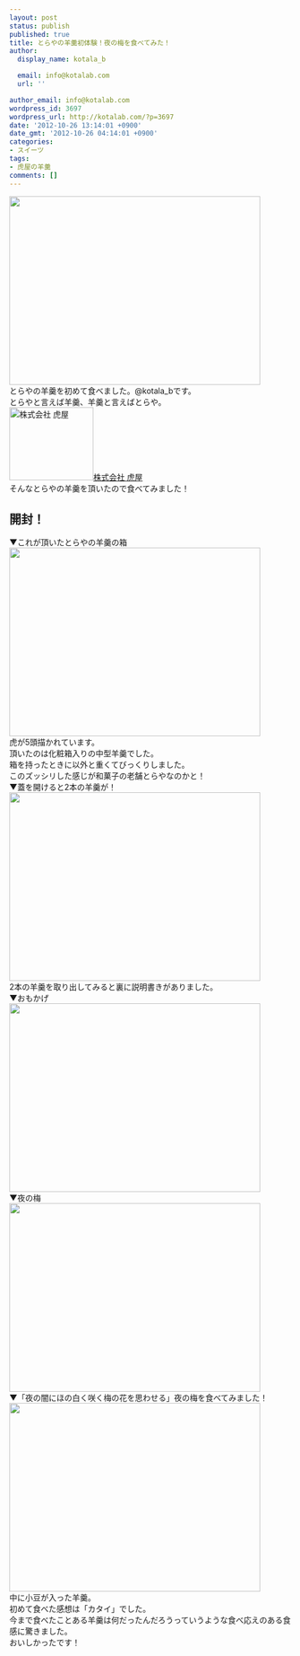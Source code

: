 ```yaml
---
layout: post
status: publish
published: true
title: とらやの羊羹初体験！夜の梅を食べてみた！
author:
  display_name: kotala_b

  email: info@kotalab.com
  url: ''

author_email: info@kotalab.com
wordpress_id: 3697
wordpress_url: http://kotalab.com/?p=3697
date: '2012-10-26 13:14:01 +0900'
date_gmt: '2012-10-26 04:14:01 +0900'
categories:
- スイーツ
tags:
- 虎屋の羊羹
comments: []
---
```

<p><a href="http://kotalab.com/wp-content/uploads/toraya_121026.jpg" target="_blank"><img src="http://kotalab.com/wp-content/uploads/toraya_121026.jpg" alt="" title="toraya_121026" width="448" height="336" class="alignnone size-full wp-image-3699" /></a><br />
とらやの羊羹を初めて食べました。@kotala_bです。<br />
とらやと言えば羊羹、羊羹と言えばとらや。<br />
<a href="http://www.toraya-group.co.jp/main.html" target="_blank"><img  class="alignleft" src="http://capture.heartrails.com/150x130?http://www.toraya-group.co.jp/main.html" alt="株式会社 虎屋" width="150" height="130" /></a><a href="http://www.toraya-group.co.jp/main.html" target="_blank">株式会社 虎屋</a><a href="http://b.hatena.ne.jp/entry/http://www.toraya-group.co.jp/main.html" target="_blank"><img border="0" src="http://b.hatena.ne.jp/entry/image/http://www.toraya-group.co.jp/main.html" alt="" /></a><br style="clear:both;" />そんなとらやの羊羹を頂いたので食べてみました！<br />
<!--more--></p>
<h2>開封！</h2>
<p>▼これが頂いたとらやの羊羹の箱<br />
<a href="http://kotalab.com/wp-content/uploads/toraya_121026.jpg" target="_blank"><img src="http://kotalab.com/wp-content/uploads/toraya_121026.jpg" alt="" title="toraya_121026" width="448" height="336" class="alignnone size-full wp-image-3699" /></a><br />
虎が5頭描かれています。<br />
頂いたのは化粧箱入りの中型羊羹でした。<br />
箱を持ったときに以外と重くてびっくりしました。<br />
このズッシリした感じが和菓子の老舗とらやなのかと！<br />
▼蓋を開けると2本の羊羹が！<br />
<a href="http://kotalab.com/wp-content/uploads/toraya_121026_02.jpg" target="_blank"><img src="http://kotalab.com/wp-content/uploads/toraya_121026_02.jpg" alt="" title="toraya_121026_02" width="448" height="336" class="alignnone size-full wp-image-3700" /></a><br />
2本の羊羹を取り出してみると裏に説明書きがありました。<br />
▼おもかげ<br />
<a href="http://kotalab.com/wp-content/uploads/toraya_121026_03.jpg" target="_blank"><img src="http://kotalab.com/wp-content/uploads/toraya_121026_03.jpg" alt="" title="toraya_121026_03" width="448" height="336" class="alignnone size-full wp-image-3701" /></a><br />
▼夜の梅<br />
<a href="http://kotalab.com/wp-content/uploads/toraya_121026_04.jpg" target="_blank"><img src="http://kotalab.com/wp-content/uploads/toraya_121026_04.jpg" alt="" title="toraya_121026_04" width="448" height="336" class="alignnone size-full wp-image-3702" /></a><br />
▼「夜の闇にほの白く咲く梅の花を思わせる」夜の梅を食べてみました！<br />
<a href="http://kotalab.com/wp-content/uploads/toraya_121026_01.jpg" target="_blank"><img src="http://kotalab.com/wp-content/uploads/toraya_121026_01.jpg" alt="" title="toraya_121026_01" width="448" height="336" class="alignnone size-full wp-image-3698" /></a><br />
中に小豆が入った羊羹。<br />
初めて食べた感想は「カタイ」でした。<br />
今まで食べたことある羊羹は何だったんだろうっていうような食べ応えのある食感に驚きました。<br />
おいしかったです！</p>
